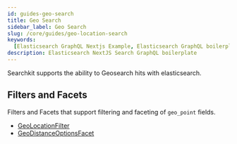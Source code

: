 ```yaml
---
id: guides-geo-search
title: Geo Search
sidebar_label: Geo Search
slug: /core/guides/geo-location-search
keywords:
  [Elasticsearch GraphQL Nextjs Example, Elasticsearch GraphQL boilerplate]
description: Elasticsearch NextJS Search GraphQL boilerplate
---
```


Searchkit supports the ability to Geosearch hits with elasticsearch.

## Filters and Facets

Filters and Facets that support filtering and faceting of `geo_point` fields.

- [GeoLocationFilter](https://www.searchkit.co/docs/core/reference/searchkit-sdk/filters/GeoLocationFilter)
- [GeoDistanceOptionsFacet](https://www.searchkit.co/docs/core/reference/searchkit-sdk/facets/GeoDistanceOptionsFacet)
